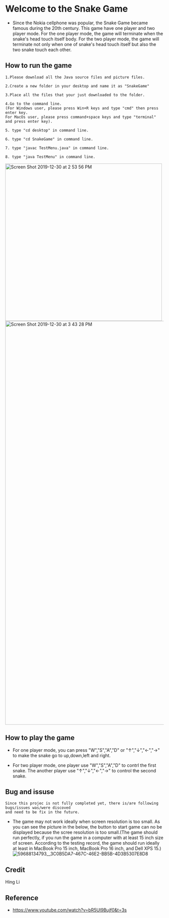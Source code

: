 # Welcome to the Snake Game
- Since the Nokia cellphone was popular, the Snake Game became famous during the 20th century. 
  This game have one player and two player mode. 
  For the one player mode, the game will terminate when the snake's head touch itself body. 
  For the two player mode, the game will terminate not only when one of snake's head touch itself but also the two snake touch    each other.

## How to run the game

    1.Please download all the Java source files and picture files. 
    
    2.Create a new folder in your desktop and name it as "SnakeGame"
    
    3.Place all the files that your just downloaded to the folder.
    
    4.Go to the command line. 
    (For Windows user, please press Win+R keys and type "cmd" then press enter key. 
    For MacOs user, please press command+space keys and type "terminal" and press enter key).
    
    5. type "cd desktop" in command line.
    
    6. type "cd SnakeGame" in command line.
    
    7. type "javac TestMenu.java" in command line.
    
    8. type "java TestMenu" in command line.
    
<img width="498" alt="Screen Shot 2019-12-30 at 2 53 56 PM" src="https://user-images.githubusercontent.com/25276186/71603988-5abe9080-2b14-11ea-93df-dc18584d00db.png">
<img width="1278" alt="Screen Shot 2019-12-30 at 3 43 28 PM" src="https://user-images.githubusercontent.com/25276186/71605087-3f0ab880-2b1b-11ea-8930-76b86ed1a021.png">

## How to play the game

- For one player mode, you can press "W","S","A","D" or "↑","↓","←","→" to make the snake go to up,down,left and right.

- For two player mode, one player use "W","S","A","D" to contrl the first snake. The another player use "↑","↓","←","→" to control the second snake. 
  

## Bug and issuse
    Since this projec is not fully completed yet, there is/are following bugs/issues was/were discoved 
    and need to be fix in the future.
   
- The game may not work ideally when screen resolution is too small. As you can see the picture in the below, the button to start game can no be displayed because the scree resolution is too small.(The game should run perfectly, if you run the game in a computer with at least 15 inch size of screen. According to the testing record, the game should run ideally at least in MacBook Pro 15 inch, MacBook Pro 16 inch, and Dell XPS 15.)
![59688134793__3C0B5DA7-467C-46E2-BB5B-4D3B5307E8D8](https://user-images.githubusercontent.com/25276186/71610322-cd476480-2b44-11ea-8709-9783b3c5a479.jpeg)

## Credit
Hing Li
## Reference 
- https://www.youtube.com/watch?v=bR5Ul9Bujf0&t=3s

